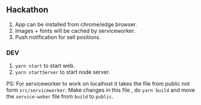 ## Hackathon

1. App can be installed from chrome/edge browser.
2. Images + fonts will be cached by serviceworker.
3. Push notification for sell positions.

### DEV

1. `yarn start` to start web.
2. `yarn startServer` to start node server.

PS: For serviceworker to work on localhost it takes the file from public not form `src/serviceworker`. Make changes in this file , do `yarn build` and move the `service-woker` file from `build` to `public`.
